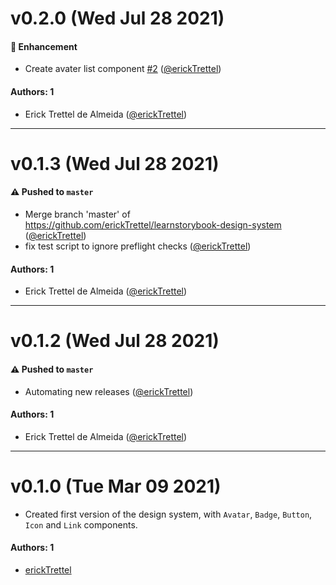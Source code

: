 # v0.2.0 (Wed Jul 28 2021)

#### 🚀 Enhancement

- Create avater list component [#2](https://github.com/erickTrettel/learnstorybook-design-system/pull/2) ([@erickTrettel](https://github.com/erickTrettel))

#### Authors: 1

- Erick Trettel de Almeida ([@erickTrettel](https://github.com/erickTrettel))

---

# v0.1.3 (Wed Jul 28 2021)

#### ⚠️ Pushed to `master`

- Merge branch 'master' of https://github.com/erickTrettel/learnstorybook-design-system ([@erickTrettel](https://github.com/erickTrettel))
- fix test script to ignore preflight checks ([@erickTrettel](https://github.com/erickTrettel))

#### Authors: 1

- Erick Trettel de Almeida ([@erickTrettel](https://github.com/erickTrettel))

---

# v0.1.2 (Wed Jul 28 2021)

#### ⚠️ Pushed to `master`

- Automating new releases ([@erickTrettel](https://github.com/erickTrettel))

#### Authors: 1

- Erick Trettel de Almeida ([@erickTrettel](https://github.com/erickTrettel))

---

# v0.1.0 (Tue Mar 09 2021)

- Created first version of the design system, with `Avatar`, `Badge`, `Button`, `Icon` and `Link` components.

#### Authors: 1

- [erickTrettel](https://github.com/erickTrettel)
